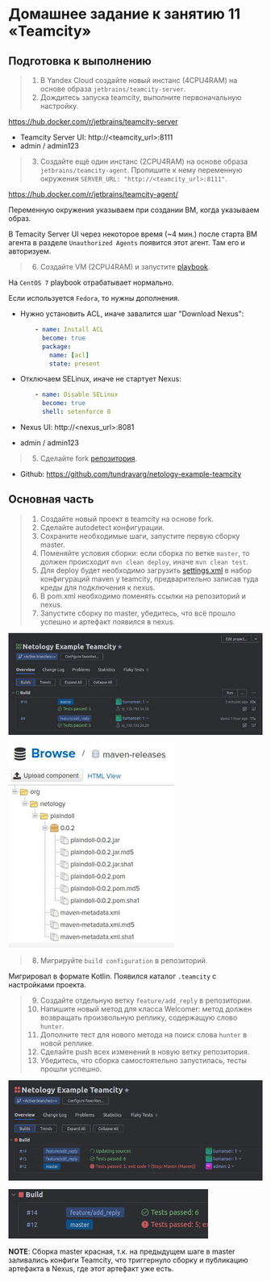 # Домашнее задание к занятию 11 «Teamcity»



## Подготовка к выполнению


> 1. В Yandex Cloud создайте новый инстанс (4CPU4RAM) на основе образа `jetbrains/teamcity-server`.
> 2. Дождитесь запуска teamcity, выполните первоначальную настройку.


https://hub.docker.com/r/jetbrains/teamcity-server

* Teamcity Server UI: http://<teamcity_url>:8111
* admin / admin123


> 3. Создайте ещё один инстанс (2CPU4RAM) на основе образа `jetbrains/teamcity-agent`. Пропишите к нему переменную окружения `SERVER_URL: "http://<teamcity_url>:8111"`.


https://hub.docker.com/r/jetbrains/teamcity-agent/

Переменную окружения указываем при создании ВМ, когда указываем образ.

В Temacity Server UI через некоторое время (~4 мин.) после старта ВМ агента в разделе `Unauthorized Agents` появится этот агент.
Там его и авторизуем.


> 6. Создайте VM (2CPU4RAM) и запустите [playbook](./infrastructure).


На `CentOS 7` playbook отрабатывает нормально.

Если используется `Fedora`, то нужны дополнения.

* Нужно установить ACL, иначе завалится шаг "Download Nexus":

    ```yml
        - name: Install ACL
          become: true
          package:
            name: [acl]
            state: present
    ```

* Отключаем SELinux, иначе не стартует Nexus:

    ```yml
        - name: Disable SELinux
          become: true
          shell: setenforce 0
    ```

* Nexus UI: http://<nexus_url>:8081
* admin / admin123


> 5. Сделайте fork [репозитория](https://github.com/aragastmatb/example-teamcity).


* Github: https://github.com/tundravarg/netology-example-teamcity



## Основная часть


> 1. Создайте новый проект в teamcity на основе fork.
> 2. Сделайте autodetect конфигурации.
> 3. Сохраните необходимые шаги, запустите первую сборку master.
> 4. Поменяйте условия сборки: если сборка по ветке `master`, то должен происходит `mvn clean deploy`, иначе `mvn clean test`.
> 5. Для deploy будет необходимо загрузить [settings.xml](./teamcity/settings.xml) в набор конфигураций maven у teamcity, предварительно записав туда креды для подключения к nexus.
> 6. В pom.xml необходимо поменять ссылки на репозиторий и nexus.
> 7. Запустите сборку по master, убедитесь, что всё прошло успешно и артефакт появился в nexus.


![Teamcity](files/teamcity-build-master.jpg)

![Teamcity](files/nexus-build-master.jpg)


> 8. Мигрируйте `build configuration` в репозиторий.


Мигрировал в формате Kotlin.
Появился каталог `.teamcity` с настройками проекта.


> 9. Создайте отдельную ветку `feature/add_reply` в репозитории.
> 10. Напишите новый метод для класса Welcomer: метод должен возвращать произвольную реплику, содержащую слово `hunter`.
> 11. Дополните тест для нового метода на поиск слова `hunter` в новой реплике.
> 12. Сделайте push всех изменений в новую ветку репозитория.
> 13. Убедитесь, что сборка самостоятельно запустилась, тесты прошли успешно.


![Teamcity is building the branch](files/teamcity-building-branch.jpg)

![Teamcity built the branch](files/teamcity-built-branch.jpg)

**NOTE**: Сборка master красная, т.к. на предыдущем шаге в master заливались конфиги Teamcity,
          что триггернуло сборку и публикацию артефакта в Nexus, где этот артефакт уже есть.
